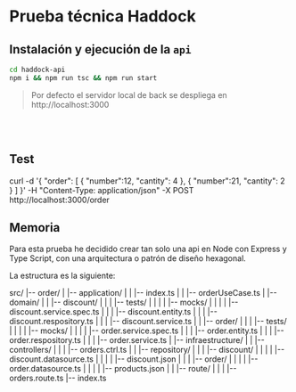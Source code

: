 # Prueba técnica Haddock

## Instalación y ejecución de la `api`

```bash
cd haddock-api
npm i && npm run tsc && npm run start

```

> Por defecto el servidor local de back se despliega en http://localhost:3000

<br />
<br />

## Test

curl -d '{ "order": [ { "number":12, "cantity": 4 }, { "number":21, "cantity": 2 } ] }' -H "Content-Type: application/json" -X POST http://localhost:3000/order

## Memoria

Para esta prueba he decidido crear tan solo una api en Node con Express y Type Script, con una arquitectura o patrón de diseño hexagonal.

La estructura es la siguiente:

src/
|-- order/
| |-- application/
| | |-- index.ts
| | |-- orderUseCase.ts
| |-- domain/
| | |-- discount/
| | | |-- tests/
| | | | |-- mocks/
| | | | |-- discount.service.spec.ts
| | | |-- discount.entity.ts
| | | |-- discount.respository.ts
| | | |-- discount.service.ts
| | |-- order/
| | | |-- tests/
| | | | |-- mocks/
| | | | |-- order.service.spec.ts
| | | |-- order.entity.ts
| | | |-- order.respository.ts
| | | |-- order.service.ts
| |-- infraestructure/
| | |-- controllers/
| | | |-- orders.ctrl.ts
| | |-- repository/
| | | |-- discount/
| | | | |-- discount.datasource.ts
| | | | |-- discount.json
| | | |-- order/
| | | | |-- order.datasource.ts
| | | | |-- products.json
| | |-- route/
| | | |-- orders.route.ts
|-- index.ts

